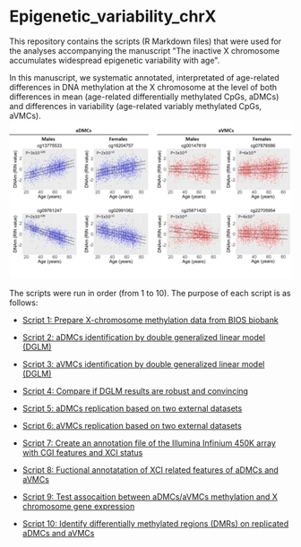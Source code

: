 # Epigenetic_variability_chrX
This repository contains the scripts (R Markdown files) that were used for the analyses accompanying the manuscript "The inactive X chromosome accumulates widespread epigenetic variability with age".

In this manuscript, we systematic annotated, interpretated of age-related differences in DNA methylation at the X chromosome at the level of both differences in mean (age-related differentially methylated CpGs, aDMCs) and differences in variability (age-related variably methylated CpGs, aVMCs).
![](https://github.com/YunfengLUMC/Epigenetic_variability_chrX/blob/main/Examples%20of%20aDMCs%20and%20aVMCs.jpg)

The scripts were run in order (from 1 to 10). The purpose of each script is as follows:

- [Script 1: Prepare X-chromosome methylation data from BIOS biobank](https://github.com/YunfengLUMC/Epigenetic_variability_chrX/blob/main/Script_01_Xmethdata%20preparation.Rmd)

- [Script 2: aDMCs identification by double generalized linear model (DGLM)](https://github.com/YunfengLUMC/Epigenetic_variability_chrX/blob/main/Script_02_aDMCs_identification_dglm.Rmd)

- [Script 3: aVMCs identification by double generalized linear model (DGLM)](https://github.com/YunfengLUMC/Epigenetic_variability_chrX/blob/main/Script_03_aVMCs_identification_dglm.Rmd)

- [Script 4: Compare if DGLM results are robust and convincing](https://github.com/YunfengLUMC/Epigenetic_variability_chrX/blob/main/Script_04_Sensitivity_analysis_limma.Rmd)

- [Script 5: aDMCs replication based on two external datasets](https://github.com/YunfengLUMC/Epigenetic_variability_chrX/blob/main/Script_05_aDMCs_validation.Rmd)

- [Script 6: aVMCs replication based on two external datasets](https://github.com/YunfengLUMC/Epigenetic_variability_chrX/blob/main/Script_06_aVMCs_validation.Rmd)

- [Script 7: Create an annotation file of the Illumina Infinium 450K array with CGI features and XCI status](https://github.com/YunfengLUMC/Epigenetic_variability_chrX/blob/main/Script_07_annotate_X_CpGs.Rmd)

- [Script 8: Fuctional annotatation of XCI related features of aDMCs and aVMCs](https://github.com/YunfengLUMC/Epigenetic_variability_chrX/blob/main/Script_08_Functional%20annotation%20of%20aDMCs%20and%20aVMCs.Rmd)

- [Script 9: Test assocaition between aDMCs/aVMCs methylation and X chromosome gene expression](https://github.com/YunfengLUMC/Epigenetic_variability_chrX/blob/main/Script_09_Association%20with%20gene%20expression.Rmd)

- [Script 10: Identify differentially methylated regions (DMRs) on replicated aDMCs and aVMCs](https://github.com/YunfengLUMC/Epigenetic_variability_chrX/blob/main/Script_10_DMR_identification.Rmd)
